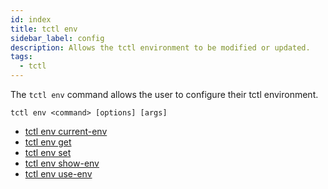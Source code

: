 ```yaml
---
id: index
title: tctl env
sidebar_label: config
description: Allows the tctl environment to be modified or updated.
tags:
  - tctl
---
```


The `tctl env` command allows the user to configure their tctl environment.

`tctl env <command> [options] [args]`

- [tctl env current-env](/tctl-next/config#current-env)
- [tctl env get](/tctl-next/config#get)
- [tctl env set](/tctl-next/config#set)
- [tctl env show-env](/tctl-next/config#show-env)
- [tctl env use-env](/tctl-next/config#use-env)
